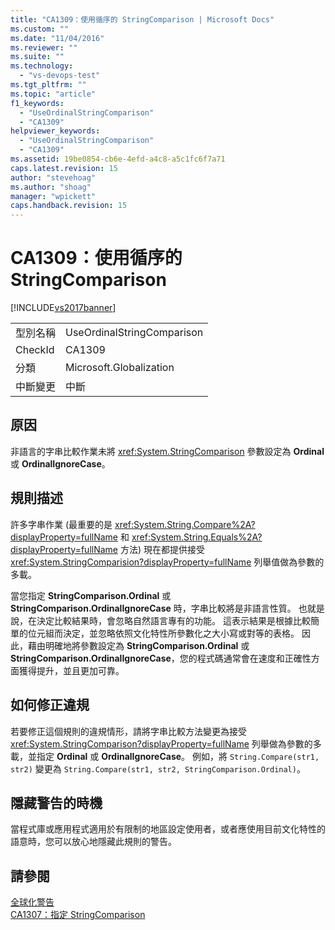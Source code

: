 ```yaml
---
title: "CA1309：使用循序的 StringComparison | Microsoft Docs"
ms.custom: ""
ms.date: "11/04/2016"
ms.reviewer: ""
ms.suite: ""
ms.technology: 
  - "vs-devops-test"
ms.tgt_pltfrm: ""
ms.topic: "article"
f1_keywords: 
  - "UseOrdinalStringComparison"
  - "CA1309"
helpviewer_keywords: 
  - "UseOrdinalStringComparison"
  - "CA1309"
ms.assetid: 19be0854-cb6e-4efd-a4c8-a5c1fc6f7a71
caps.latest.revision: 15
author: "stevehoag"
ms.author: "shoag"
manager: "wpickett"
caps.handback.revision: 15
---
```

# CA1309：使用循序的 StringComparison
[!INCLUDE[vs2017banner](../code-quality/includes/vs2017banner.md)]

|||  
|-|-|  
|型別名稱|UseOrdinalStringComparison|  
|CheckId|CA1309|  
|分類|Microsoft.Globalization|  
|中斷變更|中斷|  
  
## 原因  
 非語言的字串比較作業未將 <xref:System.StringComparison> 參數設定為 **Ordinal** 或 **OrdinalIgnoreCase**。  
  
## 規則描述  
 許多字串作業 \(最重要的是 <xref:System.String.Compare%2A?displayProperty=fullName> 和 <xref:System.String.Equals%2A?displayProperty=fullName> 方法\) 現在都提供接受 <xref:System.StringComparision?displayProperty=fullName> 列舉值做為參數的多載。  
  
 當您指定 **StringComparison.Ordinal** 或 **StringComparison.OrdinalIgnoreCase** 時，字串比較將是非語言性質。  也就是說，在決定比較結果時，會忽略自然語言專有的功能。  這表示結果是根據比較簡單的位元組而決定，並忽略依照文化特性所參數化之大小寫或對等的表格。  因此，藉由明確地將參數設定為 **StringComparison.Ordinal** 或 **StringComparison.OrdinalIgnoreCase**，您的程式碼通常會在速度和正確性方面獲得提升，並且更加可靠。  
  
## 如何修正違規  
 若要修正這個規則的違規情形，請將字串比較方法變更為接受 <xref:System.StringComparison?displayProperty=fullName> 列舉做為參數的多載，並指定 **Ordinal** 或 **OrdinalIgnoreCase**。  例如，將 `String.Compare(str1, str2)` 變更為 `String.Compare(str1, str2, StringComparison.Ordinal)`。  
  
## 隱藏警告的時機  
 當程式庫或應用程式適用於有限制的地區設定使用者，或者應使用目前文化特性的語意時，您可以放心地隱藏此規則的警告。  
  
## 請參閱  
 [全球化警告](../code-quality/globalization-warnings.md)   
 [CA1307：指定 StringComparison](../code-quality/ca1307-specify-stringcomparison.md)